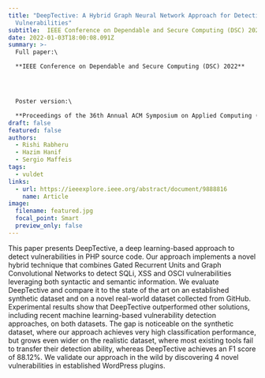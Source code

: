 ```yaml
---
title: "DeepTective: A Hybrid Graph Neural Network Approach for Detecting PHP
  Vulnerabilities"
subtitle: ﻿ IEEE Conference on Dependable and Secure Computing (DSC) 2022
date: 2022-01-03T18:00:08.091Z
summary: >-
  Full paper:\

  **IEEE Conference on Dependable and Secure Computing (DSC) 2022**




  Poster version:\

  **Proceedings of the 36th Annual ACM Symposium on Applied Computing (ACM SAC) 2021**
draft: false
featured: false
authors:
  - Rishi Rabheru
  - Hazim Hanif
  - Sergio Maffeis
tags:
  - vuldet
links:
  - url: https://ieeexplore.ieee.org/abstract/document/9888816
    name: Article
image:
  filename: featured.jpg
  focal_point: Smart
  preview_only: false
---
```

This paper presents DeepTective, a deep learning-based approach to detect vulnerabilities in PHP source code. Our approach implements a novel hybrid technique that combines Gated Recurrent Units and Graph Convolutional Networks to detect SQLi, XSS and OSCI vulnerabilities leveraging both syntactic and semantic information. We evaluate DeepTective and compare it to the state of the art on an established synthetic dataset and on a novel real-world dataset collected from GitHub. Experimental results show that DeepTective outperformed other solutions, including recent machine learning-based vulnerability detection approaches, on both datasets. The gap is noticeable on the synthetic dataset, where our approach achieves very high classification performance, but grows even wider on the realistic dataset, where most existing tools fail to transfer their detection ability, whereas DeepTective achieves an F1 score of 88.12%. We validate our approach in the wild by discovering 4 novel vulnerabilities in established WordPress plugins.